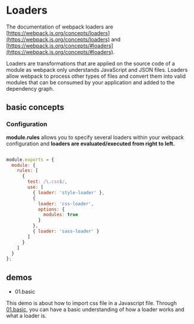 # Loaders

The documentation of webpack loaders are [https://webpack.js.org/concepts/loaders](https://webpack.js.org/concepts/loaders) and [https://webpack.js.org/concepts/#loaders](https://webpack.js.org/concepts/#loaders).

Loaders are transformations that are applied on the source code of a module as webpack only understands JavaScript and JSON files. Loaders allow webpack to process other types of files and convert them into valid modules that can be consumed by your application and added to the dependency graph.

## basic concepts

### Configuration

**module.rules** allows you to specify several loaders within your webpack configuration and **loaders are evaluated/executed from right to left.**

```javascript

module.exports = {
  module: {
    rules: [
      {
        test: /\.css$/,
        use: [
          { loader: 'style-loader' },
          {
            loader: 'css-loader',
            options: {
              modules: true
            }
          },
          { loader: 'sass-loader' }
        ]
      }
    ]
  }
};

```

## demos

- 01.basic

This demo is about how to import css file in a Javascript file. Through [01.basic](01.basic), you can have a basic understanding of how a loader works and what a loader is.
